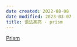 ```yaml
---
date created: 2022-08-08
date modified: 2023-03-07
title: 语法高亮 - prism
---
```


[Prism](https://prismjs.com/#supported-languages)
